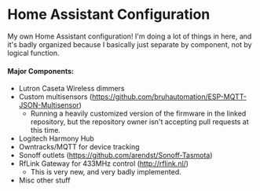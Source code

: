 # Home Assistant Configuration

My own Home Assistant configuration! I'm doing a lot of things in here, and it's badly organized because I basically just separate by component, not by logical function.

#### Major Components:
- Lutron Caseta Wireless dimmers
- Custom multisensors (https://github.com/bruhautomation/ESP-MQTT-JSON-Multisensor)
  - Running a heavily customized version of the firmware in the linked repository, but the repository owner isn't accepting pull requests at this time.
- Logitech Harmony Hub
- Owntracks/MQTT for device tracking
- Sonoff outlets (https://github.com/arendst/Sonoff-Tasmota)
- RfLink Gateway for 433MHz control (http://rflink.nl/)
  - This is very new, and very badly implemented.
- Misc other stuff
